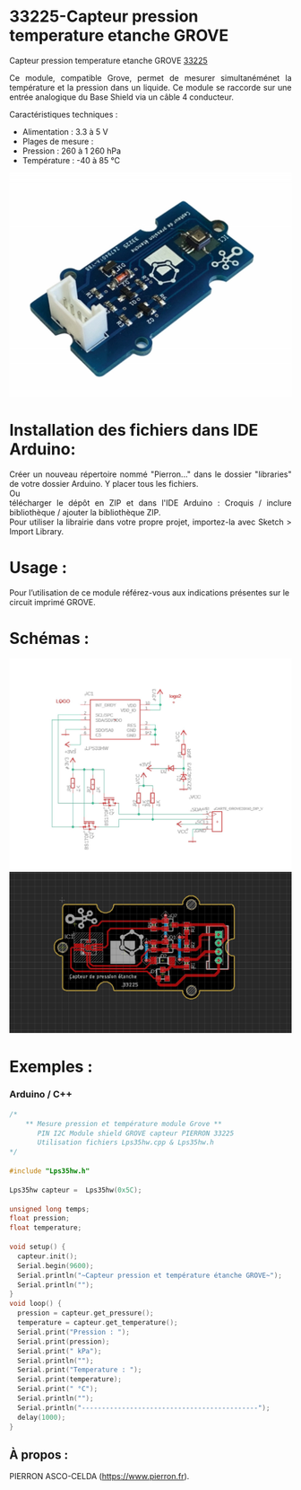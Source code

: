 # 33225-Capteur pression temperature etanche GROVE

Capteur pression temperature etanche GROVE [33225](https://www.pierron.fr/capteur-de-presion-temperature-etanche-grove.html)

<div style="text-align: justify">Ce module, compatible Grove, permet de mesurer simultanéménet la température et la pression dans un liquide.
Ce module se raccorde sur une entrée analogique du Base Shield via un câble 4 conducteur.</div>

Caractéristiques techniques :
- Alimentation : 3.3 à 5 V
- Plages de mesure :
- Pression : 260 à 1 260 hPa
- Température : -40 à 85 °C

![L-33225](/img/L-33225.jpg)

# Installation des fichiers dans IDE Arduino:
<div style="text-align: justify">Créer un nouveau répertoire nommé "Pierron..." dans le dossier "libraries" de votre dossier Arduino.
Y placer tous les fichiers.</div>
Ou
<div style="text-align: justify">télécharger le dépôt en ZIP et dans l'IDE Arduino : Croquis / inclure bibliothèque / ajouter la bibliothèque ZIP.</div>

<div style="text-align: justify">Pour utiliser la librairie dans votre propre projet, importez-la avec  Sketch > Import Library.</div>

# Usage :
Pour l’utilisation de ce module référez-vous aux indications présentes sur le circuit imprimé GROVE.

# Schémas :

![SCH-33225](/img/SCH-33225.jpg)
![BRD-33225](/img/BRD-33225.jpg)

# Exemples :
### Arduino / C++
```cpp
/*
    ** Mesure pression et température module Grove **
       PIN I2C Module shield GROVE capteur PIERRON 33225
       Utilisation fichiers Lps35hw.cpp & Lps35hw.h
*/

#include "Lps35hw.h"

Lps35hw capteur =  Lps35hw(0x5C);

unsigned long temps;
float pression;
float temperature;

void setup() {
  capteur.init();
  Serial.begin(9600);
  Serial.println("~Capteur pression et température étanche GROVE~");
  Serial.println("");
}
void loop() {
  pression = capteur.get_pressure();
  temperature = capteur.get_temperature();
  Serial.print("Pression : ");
  Serial.print(pression);
  Serial.print(" kPa");
  Serial.println("");
  Serial.print("Temperature : ");
  Serial.print(temperature);
  Serial.print(" °C");
  Serial.println("");
  Serial.println("--------------------------------------------");
  delay(1000);
}
```
## À propos :

PIERRON ASCO-CELDA (https://www.pierron.fr).

